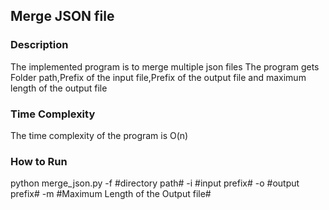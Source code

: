 ## Merge JSON file ##
### Description ###
The implemented program is to merge multiple json files
The program gets Folder path,Prefix of the input file,Prefix of the output file and maximum length of the output file 

### Time Complexity ###
The time complexity of the program is O(n)

### How to Run ###
python merge_json.py -f #directory path# -i #input prefix# -o #output prefix# -m #Maximum Length of the Output file#
